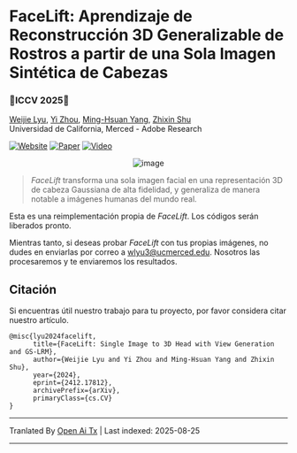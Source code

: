 # FaceLift: Aprendizaje de Reconstrucción 3D Generalizable de Rostros a partir de una Sola Imagen Sintética de Cabezas
### 🌺ICCV 2025🌺 
[Weijie Lyu](https://weijielyu.github.io/), [Yi Zhou](https://zhouyisjtu.github.io/), [Ming-Hsuan Yang](https://faculty.ucmerced.edu/mhyang/), [Zhixin Shu](https://zhixinshu.github.io/)<br>
Universidad de California, Merced - Adobe Research

[![Website](https://img.shields.io/badge/Website-FaceLift?logo=googlechrome&logoColor=hsl(204%2C%2086%25%2C%2053%25)&label=FaceLift&labelColor=%23f5f5dc&color=hsl(204%2C%2086%25%2C%2053%25))](https://weijielyu.github.io/FaceLift)
[![Paper](https://img.shields.io/badge/Paper-arXiv?logo=arxiv&logoColor=%23B31B1B&label=arXiv&labelColor=%23f5f5dc&color=%23B31B1B)](https://arxiv.org/abs/2412.17812)
[![Video](https://img.shields.io/badge/Video-YouTube?logo=youtube&logoColor=%23FF0000&label=YouTube&labelColor=%23f5f5dc&color=%23FF0000)](https://youtu.be/lf0Gck9UOcU)

<div align='center'>
<img alt="image" src="https://raw.githubusercontent.com/weijielyu/FaceLift/main/media/teaser.png">
</div>

> *FaceLift* transforma una sola imagen facial en una representación 3D de cabeza Gaussiana de alta fidelidad, y generaliza de manera notable a imágenes humanas del mundo real.

Esta es una reimplementación propia de *FaceLift*. Los códigos serán liberados pronto.

Mientras tanto, si deseas probar *FaceLift* con tus propias imágenes, no dudes en enviarlas por correo a wlyu3@ucmerced.edu. Nosotros las procesaremos y te enviaremos los resultados.

## Citación

Si encuentras útil nuestro trabajo para tu proyecto, por favor considera citar nuestro artículo.

```
@misc{lyu2024facelift,
      title={FaceLift: Single Image to 3D Head with View Generation and GS-LRM}, 
      author={Weijie Lyu and Yi Zhou and Ming-Hsuan Yang and Zhixin Shu},
      year={2024},
      eprint={2412.17812},
      archivePrefix={arXiv},
      primaryClass={cs.CV}
}
```


---

Tranlated By [Open Ai Tx](https://github.com/OpenAiTx/OpenAiTx) | Last indexed: 2025-08-25

---